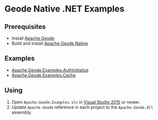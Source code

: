 ﻿# Geode Native .NET Examples

## Prerequisites
* Install [Apache Geode](https://geode.apache.org)
* Build and install [Apache Geode Native](https://github.com/apache/geode-native)

## Examples
* [Apache.Geode.Examples.AuthInitialize](Apache.Geode.Examples.Cache/README.md)
* [Apache.Geode.Examples.Cache](Apache.Geode.Examples.Cache/README.md)

## Using
1) Open `Apache.Geode.Examples.sln` in [Visual Studio 2015](https://www.visualstudio.com/)
or newer.
2) Update `Apache.Geode` reference in each project to the `Apache.Geode.dll` assembly.